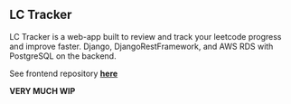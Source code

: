 ## LC Tracker

LC Tracker is a web-app built to review and track your leetcode progress and improve faster. Django, DjangoRestFramework, and AWS RDS with PostgreSQL on the backend.

See frontend repository <a href="https://github.com/alex-yng/lctracker" target="_blank"><strong>here</strong></a>

**VERY MUCH WIP**

